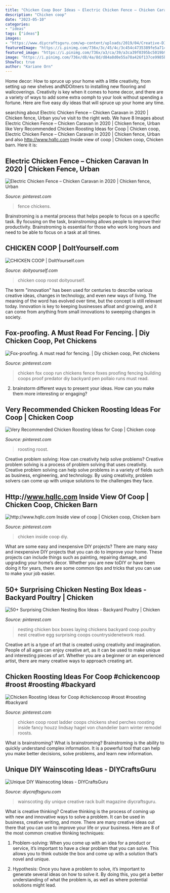 ```yaml
---
title: "Chicken Coop Door Ideas ~ Electric Chicken Fence – Chicken Caravan In 2020"
description: "Chicken coop"
date: "2023-05-10"
categories:
- "ideas"
tags: ["ideas"]
images:
- "https://www.diycraftsguru.com/wp-content/uploads/2019/04/Creative-DIY-Wainscoting-Ideas-14.jpg"
featuredImage: "https://i.pinimg.com/736x/3c/45/4c/3c454c4735389fe5a7146ab5c87a1988.jpg"
featured_image: "https://i.pinimg.com/736x/a3/ca/39/a3ca39f0395bc5019b92d5e952d53e93.jpg"
image: "https://i.pinimg.com/736x/d8/4a/8d/d84a8d0e55a78a426f137ce9985b1e38.jpg"
ShowToc: true
author: "Kariane Orn"
---
```



Home decor: How to spruce up your home with a little creativity, from setting up new shelves andNDOitners to installing new flooring and wallcoverings.
Creativity is key when it comes to home decor, and there are a variety of ways to add some extra oomph to your look without spending a fortune. Here are five easy diy ideas that will spruce up your home any time.

	

		
searching about Electric Chicken Fence – Chicken Caravan in 2020 | Chicken fence, Urban you've visit to the right web. We have 8 Images about Electric Chicken Fence – Chicken Caravan in 2020 | Chicken fence, Urban like Very Recommended Chicken Roosting Ideas for Coop | Chicken coop, Electric Chicken Fence – Chicken Caravan in 2020 | Chicken fence, Urban and also http://www.hqllc.com Inside view of coop | Chicken coop, Chicken barn. Here it is:
		
    
## Electric Chicken Fence – Chicken Caravan In 2020 | Chicken Fence, Urban

<img loading=lazy src="https://i.pinimg.com/736x/f5/ac/24/f5ac2428db34f852a19794409a356ec8.jpg" onerror="this.onerror=null;this.src='https://tse4.mm.bing.net/th?id=OIP.WpoJ3RkPkSE6TAPqozfnfQHaGc&amp;pid=15.1';" alt="Electric Chicken Fence – Chicken Caravan in 2020 | Chicken fence, Urban">

_Source: pinterest.com_

>fence chickens. 

	

Brainstroming is a mental process that helps people to focus on a specific task. By focusing on the task, brainstroming allows people to improve their productivity. Brainstroming is essential for those who work long hours and need to be able to focus on a task at all times.

    
## CHICKEN COOP | DoItYourself.com

<img loading=lazy src="https://www.doityourself.com/images/did_it_myself/52753/059E9451-42A4-423E-86F7-0AB04CCC6249_1528669861.jpeg" onerror="this.onerror=null;this.src='https://tse2.mm.bing.net/th?id=OIP._HA6LeCBfX77nXP3irwd4QHaJ4&amp;pid=15.1';" alt="CHICKEN COOP | DoItYourself.com">

_Source: doityourself.com_

>chicken coop roost doityourself. 

	

The term "innovation" has been used for centuries to describe various creative ideas, changes in technology, and even new ways of living. The meaning of the word has evolved over time, but the concept is still relevant today. Innovation is key to keeping businesses afloat and growing, and it can come from anything from small innovations to sweeping changes in society.

    
## Fox-proofing. A Must Read For Fencing. | Diy Chicken Coop, Pet Chickens

<img loading=lazy src="https://i.pinimg.com/736x/5c/86/6e/5c866e0e0126836a8d6e27462ef3298a.jpg" onerror="this.onerror=null;this.src='https://tse1.mm.bing.net/th?id=OIP.bqPfmxGMAbgK2tPsOPJzwQAAAA&amp;pid=15.1';" alt="Fox-proofing. A must read for fencing. | Diy chicken coop, Pet chickens">

_Source: pinterest.com_

>chicken fox coop run chickens fence foxes proofing fencing building coops proof predator diy backyard pen pollaio runs must read. 

	

2. brainstorm different ways to present your ideas. How can you make them more interesting or engaging?

    
## Very Recommended Chicken Roosting Ideas For Coop | Chicken Coop

<img loading=lazy src="https://i.pinimg.com/736x/d8/4a/8d/d84a8d0e55a78a426f137ce9985b1e38.jpg" onerror="this.onerror=null;this.src='https://tse4.mm.bing.net/th?id=OIP.vqEyg0TZDN6lKb7VvCeOqAHaJ4&amp;pid=15.1';" alt="Very Recommended Chicken Roosting Ideas for Coop | Chicken coop">

_Source: pinterest.com_

>roosting roost. 

	

Creative problem solving: How can creativity help solve problems?
Creative problem solving is a process of problem solving that uses creativity. Creative problem solving can help solve problems in a variety of fields such as business, engineering, and technology. By using creativity, problem solvers can come up with unique solutions to the challenges they face.

    
## Http://www.hqllc.com Inside View Of Coop | Chicken Coop, Chicken Barn

<img loading=lazy src="https://i.pinimg.com/736x/f2/30/7c/f2307c1c5f1d4072c0dfd62e2488d385.jpg" onerror="this.onerror=null;this.src='https://tse3.mm.bing.net/th?id=OIP.vWyj9Fo3hZZQbpPrc_5bngHaJ3&amp;pid=15.1';" alt="http://www.hqllc.com Inside view of coop | Chicken coop, Chicken barn">

_Source: pinterest.com_

>chicken inside coop diy. 

	

What are some easy and inexpensive DIY projects?
There are many easy and inexpensive DIY projects that you can do to improve your home. These projects can include things such as painting, repairing damage, and upgrading your home’s decor. Whether you are new toDIY or have been doing it for years, there are some common tips and tricks that you can use to make your job easier.

    
## 50+ Surprising Chicken Nesting Box Ideas - Backyard Poultry | Chicken

<img loading=lazy src="https://i.pinimg.com/736x/a3/ca/39/a3ca39f0395bc5019b92d5e952d53e93.jpg" onerror="this.onerror=null;this.src='https://tse1.mm.bing.net/th?id=OIP.mVe3YDlHNvZElJsOnsfaDQHaJ3&amp;pid=15.1';" alt="50+ Surprising Chicken Nesting Box Ideas - Backyard Poultry | Chicken">

_Source: pinterest.com_

>nesting chicken box boxes laying chickens backyard coop poultry nest creative egg surprising coops countrysidenetwork read. 

	

Creative art is a type of art that is created using creativity and imagination. People of all ages can enjoy creative art, as it can be used to make unique and interesting pieces of art. Whether you are a beginner or an experienced artist, there are many creative ways to approach creating art.

    
## Chicken Roosting Ideas For Coop #chickencoop #roost #roosting #backyard

<img loading=lazy src="https://i.pinimg.com/736x/3c/45/4c/3c454c4735389fe5a7146ab5c87a1988.jpg" onerror="this.onerror=null;this.src='https://tse2.mm.bing.net/th?id=OIP.KRZ28cnXqJoO0GrUHMLHvQHaJ3&amp;pid=15.1';" alt="Chicken Roosting Ideas for Coop #chickencoop #roost #roosting #backyard">

_Source: pinterest.com_

>chicken coop roost ladder coops chickens shed perches roosting inside fancy houzz lindsay hagel von chandelier barn winter remodel roosts. 

	

What is brainstroming?
What is brainstroming? Brainstroming is the ability to quickly understand complex information. It is a powerful tool that can help you make better decisions, solve problems, and learn new information.

    
## Unique DIY Wainscoting Ideas - DIYCraftsGuru

<img loading=lazy src="https://www.diycraftsguru.com/wp-content/uploads/2019/04/Creative-DIY-Wainscoting-Ideas-14.jpg" onerror="this.onerror=null;this.src='https://tse1.mm.bing.net/th?id=OIP.oR3c9L8jTMwEW4h5kvMzMQHaJ4&amp;pid=15.1';" alt="Unique DIY Wainscoting Ideas - DIYCraftsGuru">

_Source: diycraftsguru.com_

>wainscoting diy unique creative rack built magazine diycraftsguru. 

	

What is creative thinking?
Creative thinking is the process of coming up with new and innovative ways to solve a problem. It can be used in business, creative writing, and more. There are many creative ideas out there that you can use to improve your life or your business. Here are 8 of the most common creative thinking techniques:
1. Problem-solving: When you come up with an idea for a product or service, it’s important to have a clear problem that you can solve. This allows you to think outside the box and come up with a solution that’s novel and unique.

2. Hypothesis: Once you have a problem to solve, it’s important to generate several ideas on how to solve it. By doing this, you get a better understanding of what the problem is, as well as where potential solutions might lead.

